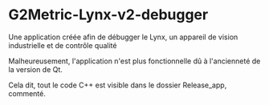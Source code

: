 # G2Metric-Lynx-v2-debugger
Une application créée afin de débugger le Lynx, un appareil de vision industrielle et de contrôle qualité

Malheureusement, l'application n'est plus fonctionnelle dû à l'ancienneté de la version de Qt.

Cela dit, tout le code C++ est visible dans le dossier Release_app, commenté.
